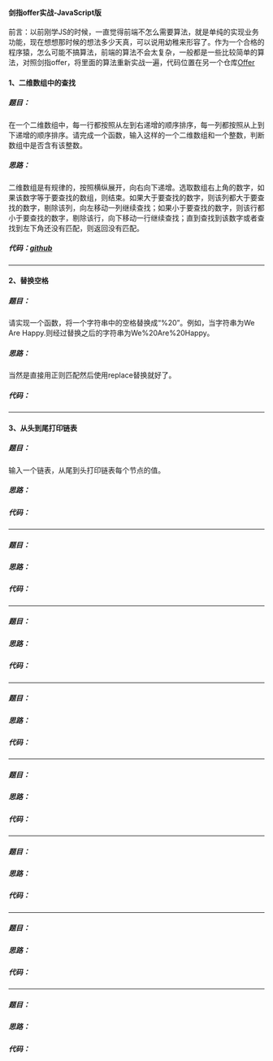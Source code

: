 #### 剑指offer实战-JavaScript版

前言：以前刚学JS的时候，一直觉得前端不怎么需要算法，就是单纯的实现业务功能，现在想想那时候的想法多少天真，可以说用幼稚来形容了。作为一个合格的程序猿，怎么可能不搞算法，前端的算法不会太复杂，一般都是一些比较简单的算法，对照剑指offer，将里面的算法重新实战一遍，代码位置在另一个仓库[Offer](https://github.com/Xia-Ao/Offer)

#### 1、二维数组中的查找

##### 题目：

在一个二维数组中，每一行都按照从左到右递增的顺序排序，每一列都按照从上到下递增的顺序排序。请完成一个函数，输入这样的一个二维数组和一个整数，判断数组中是否含有该整数。

##### 思路：

二维数组是有规律的，按照横纵展开，向右向下递增。选取数组右上角的数字，如果该数字等于要查找的数组，则结束。如果大于要查找的数字，则该列都大于要查找的数字，剔除该列，向左移动一列继续查找；如果小于要查找的数字，则该行都小于要查找的数字，剔除该行，向下移动一行继续查找；直到查找到该数字或者查找到左下角还没有匹配，则返回没有匹配。

##### 代码：[github](https://github.com/Xia-Ao/Offer/tree/master/offer)

---

#### 2、替换空格

##### 题目：

请实现一个函数，将一个字符串中的空格替换成“%20”。例如，当字符串为We Are Happy.则经过替换之后的字符串为We%20Are%20Happy。

##### 思路：

当然是直接用正则匹配然后使用replace替换就好了。

##### 代码：

---

#### 3、从头到尾打印链表

##### 题目：

输入一个链表，从尾到头打印链表每个节点的值。

##### 思路：



##### 代码：

---

##### 题目：

##### 思路：

##### 代码：

---

##### 题目：

##### 思路：

##### 代码：

---

##### 题目：

##### 思路：

##### 代码：

---

##### 题目：

##### 思路：

##### 代码：

---

##### 题目：

##### 思路：

##### 代码：

---

##### 题目：

##### 思路：

##### 代码：

---

##### 题目：

##### 思路：

##### 代码：



